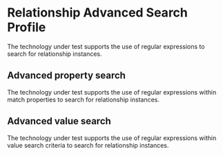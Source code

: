 <!-- SPDX-License-Identifier: CC-BY-4.0 -->
<!-- Copyright Contributors to the Egeria project. -->

# Relationship Advanced Search Profile

The technology under test supports the use of regular expressions to search for relationship instances.

## Advanced property search

The technology under test supports the use of regular expressions within match properties to search for relationship instances.

## Advanced value search

The technology under test supports the use of regular expressions within value search criteria to search for relationship instances.
